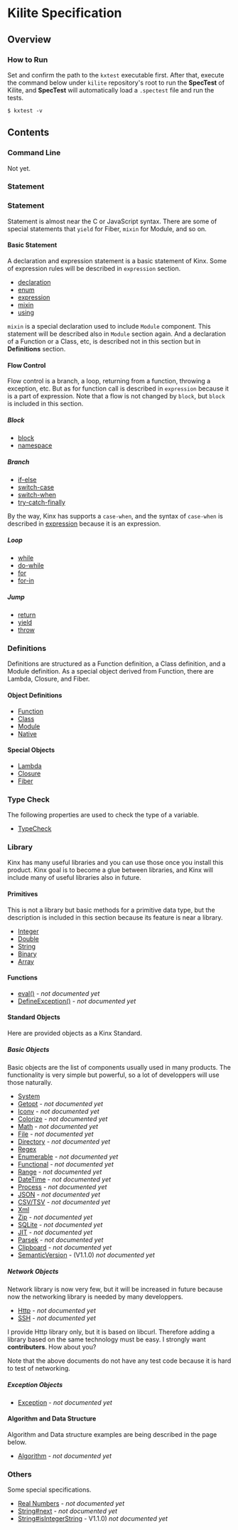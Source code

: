 
# Kilite Specification

## Overview

### How to Run

Set and confirm the path to the `kxtest` executable first.
After that, execute the command below under `kilite` repository's root to run the **SpecTest** of Kilite,
and **SpecTest** will automatically load a `.spectest` file and run the tests.

```
$ kxtest -v
```

## Contents

### Command Line

Not yet.

### Statement

### Statement

Statement is almost near the C or JavaScript syntax.
There are some of special statements that `yield` for Fiber, `mixin` for Module, and so on.

#### Basic Statement

A declaration and expression statement is a basic statement of Kinx.
Some of expression rules will be described in `expression` section.

*   [declaration](statement/declaration.md)
*   [enum](statement/enum.md)
*   [expression](statement/expression.md)
*   [mixin](statement/mixin.md)
*   [using](statement/using.md)

`mixin` is a special declaration used to include `Module` component.
This statement will be described also in `Module` section again.
And a declaration of a Function or a Class, etc, is described not in this section but in **Definitions** section.

#### Flow Control

Flow control is a branch, a loop, returning from a function, throwing a exception, etc.
But as for function call is described in `expression` because it is a part of expression.
Note that a flow is not changed by `block`, but `block` is included in this section.

##### Block

*   [block](statement/block.md)
*   [namespace](statement/namespace.md)

##### Branch

*   [if-else](statement/if_else.md)
*   [switch-case](statement/switch_case.md)
*   [switch-when](statement/switch_when.md)
*   [try-catch-finally](statement/try_catch_finally.md)

By the way, Kinx has supports a `case-when`, and the syntax of `case-when` is described in [expression](statement/expression.md) because it is an expression.

##### Loop

*   [while](statement/while.md)
*   [do-while](statement/do_while.md)
*   [for](statement/for.md)
*   [for-in](statement/for_in.md)

##### Jump

*   [return](statement/return.md)
*   [yield](statement/yield.md)
*   [throw](statement/throw.md)

### Definitions

Definitions are structured as a Function definition, a Class definition, and a Module definition.
As a special object derived from Function, there are Lambda, Closure, and Fiber.

#### Object Definitions

*   [Function](definition/function.md)
*   [Class](definition/class.md)
*   [Module](definition/module.md)
*   [Native](________NOT_IMPEMENTED_YET/definition/native.md)

#### Special Objects

*   [Lambda](definition/lambda.md)
*   [Closure](definition/closure.md)
*   [Fiber](definition/fiber.md)

### Type Check

The following properties are used to check the type of a variable.

*   [TypeCheck](________NOT_IMPEMENTED_YET/statement/expression/typecheck.md)

### Library

Kinx has many useful libraries and you can use those once you install this product.
Kinx goal is to become a glue between libraries, and Kinx will include many of useful libraries also in future.

#### Primitives

This is not a library but basic methods for a primitive data type,
but the description is included in this section because its feature is near a library.

*   [Integer](lib/primitive/integer.md)
*   [Double](lib/primitive/double.md)
*   [String](lib/primitive/string.md)
*   [Binary](lib/primitive/binary.md)
*   [Array](lib/primitive/array.md)

#### Functions

*   [eval()](NO_DOC/lib/function/eval.md) - *not documented yet*
*   [DefineException()](NO_DOC/lib/function/define_exception.md) - *not documented yet*

#### Standard Objects

Here are provided objects as a Kinx Standard.

##### Basic Objects

Basic objects are the list of components usually used in many products.
The functionality is very simple but powerful, so a lot of developpers will use those naturally.

*   [System](lib/basic/system.md)
*   [Getopt](NO_DOC/lib/basic/getopt.md) - *not documented yet*
*   [Iconv](NO_DOC/lib/basic/iconv.md) - *not documented yet*
*   [Colorize](NO_DOC/lib/basic/colorize.md) - *not documented yet*
*   [Math](NO_DOC/lib/basic/imath.md) - *not documented yet*
*   [File](NO_DOC/lib/basic/file.md) - *not documented yet*
*   [Directory](NO_DOC/lib/basic/directory.md) - *not documented yet*
*   [Regex](lib/basic/regex.md)
*   [Enumerable](NO_DOC/lib/basic/enumerable.md) - *not documented yet*
*   [Functional](NO_DOC/lib/basic/functional.md) - *not documented yet*
*   [Range](NO_DOC/lib/basic/range.md) - *not documented yet*
*   [DateTime](NO_DOC/lib/basic/datetime.md) - *not documented yet*
*   [Process](NO_DOC/lib/basic/process.md) - *not documented yet*
*   [JSON](NO_DOC/lib/basic/json.md) - *not documented yet*
*   [CSV/TSV](NO_DOC/lib/basic/csv_tsv.md) - *not documented yet*
*   [Xml](lib/basic/xml.md)
*   [Zip](NO_DOC/lib/basic/zip.md) - *not documented yet*
*   [SQLite](NO_DOC/lib/basic/sqlite.md) - *not documented yet*
*   [JIT](NO_DOC/lib/basic/jit.md) - *not documented yet*
*   [Parsek](NO_DOC/lib/basic/parsek.md) - *not documented yet*
*   [Clipboard](NO_DOC/lib/basic/clipboard.md) - *not documented yet*
*   [SemanticVersion](NO_DOC/lib/basic/semanticver.md) - (V1.1.0) *not documented yet*

##### Network Objects

Network library is now very few, but it will be increased in future
because now the networking library is needed by many developpers.

*   [Http](NO_DOC/lib/net/http.md) - *not documented yet*
*   [SSH](NO_DOC/lib/net/ssh.md) - *not documented yet*

I provide Http library only, but it is based on libcurl.
Therefore adding a library based on the same technology must be easy.
I strongly want **contributers**. How about you?

Note that the above documents do not have any test code because it is hard to test of networking.

##### Exception Objects

*   [Exception](NO_DOC/lib/primitive/exception.md) - *not documented yet*

#### Algorithm and Data Structure

Algorithm and Data structure examples are being described in the page below.

*   [Algorithm](NO_DOC/algorithm/README.md) - *not documented yet*

### Others

Some special specifications.

*   [Real Numbers](NO_DOC/others/realnumber.md) - *not documented yet*
*   [String#next](NO_DOC/others/string_next.md) - *not documented yet*
*   [String#isIntegerString](NO_DOC/others/string_isIntegerString.md) - V1.1.0) *not documented yet*

